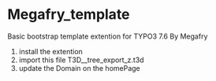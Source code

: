 # Megafry_template
Basic bootstrap template extention for TYPO3 7.6
By Megafry

1) install the extention
2) import this file T3D__tree_export_z.t3d
3) update the Domain on the homePage
